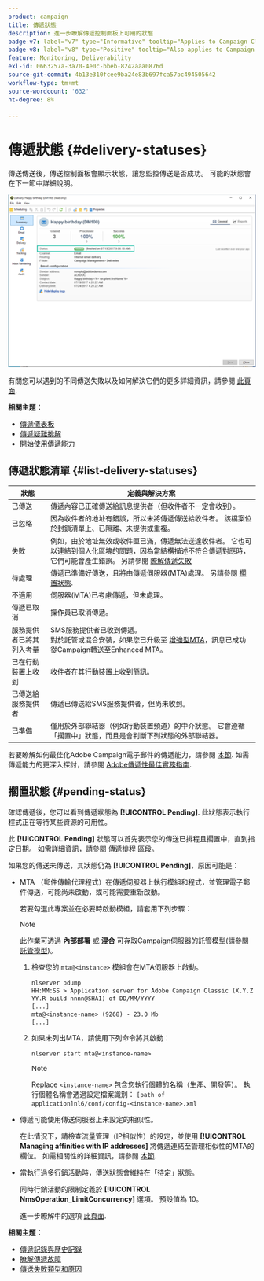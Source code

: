 ```yaml
---
product: campaign
title: 傳遞狀態
description: 進一步瞭解傳遞控制面板上可用的狀態
badge-v7: label="v7" type="Informative" tooltip="Applies to Campaign Classic v7"
badge-v8: label="v8" type="Positive" tooltip="Also applies to Campaign v8"
feature: Monitoring, Deliverability
exl-id: 0663257a-3a70-4e0c-bbeb-8242aaa0876d
source-git-commit: 4b13e310fcee9ba24e83b697fca57bc494505642
workflow-type: tm+mt
source-wordcount: '632'
ht-degree: 8%

---
```


# 傳遞狀態 {#delivery-statuses}



<!--ajouter intro 

ajouter screenshot -->

傳送傳送後，傳送控制面板會顯示狀態，讓您監控傳送是否成功。 可能的狀態會在下一節中詳細說明。

![](assets/delivery-status.png)

有關您可以遇到的不同傳送失敗以及如何解決它們的更多詳細資訊，請參閱 [此頁面](understanding-delivery-failures.md).

**相關主題：**

* [傳遞儀表板](delivery-dashboard.md)
* [傳遞疑難排解](delivery-troubleshooting.md)
* [開始使用傳遞能力](about-deliverability.md)

## 傳遞狀態清單 {#list-delivery-statuses}

<table> 
 <thead> 
  <tr> 
   <th> 狀態<br /> </th> 
   <th> 定義與解決方案<br /> </th> 
  </tr> 
 </thead> 
 <tbody> 
  <tr> 
   <td> 已傳送<br /> </td> 
   <td> 傳遞內容已正確傳送給訊息提供者（但收件者不一定會收到）。<br /> </td> 
  </tr> 
  <tr> 
   <td> 已忽略<br /> </td> 
   <td> 因為收件者的地址有錯誤，所以未將傳遞傳送給收件者。 該檔案位於封鎖清單上、已隔離、未提供或重複。 <br /> </td> 
  </tr> 
  <tr> 
   <td> 失敗<br /> </td> 
   <td> 例如，由於地址無效或收件匣已滿，傳遞無法送達收件者。 它也可以連結到個人化區塊的問題，因為當結構描述不符合傳遞對應時，它們可能會產生錯誤。 另請參閱 <a href="understanding-delivery-failures.md" target="_blank">瞭解傳遞失敗</a><br /> </td> 
  </tr>
  <tr> 
   <td> 待處理<br /> </td> 
   <td> 傳遞已準備好傳送，且將由傳遞伺服器(MTA)處理。 另請參閱 <a href="#pending-status" target="_blank">擱置狀態</a>.<br /> </td> 
  </tr> 
  <tr> 
   <td> 不適用<br /> </td> 
   <td> 伺服器(MTA)已考慮傳遞，但未處理。<br /> </td> 
  </tr>  
  <tr> 
   <td> 傳遞已取消<br /> </td> 
   <td> 操作員已取消傳遞。<br /> </td> 
  </tr> 
  <tr> 
   <td> 服務提供者已將其列入考量<br /> </td> 
   <td> SMS服務提供者已收到傳遞。<br /> 對於託管或混合安裝，如果您已升級至 <a href="sending-with-enhanced-mta.md" target="_blank">增強型MTA</a>，訊息已成功從Campaign轉送至Enhanced MTA。</td> 
  </tr> 
  <tr> 
   <td> 已在行動裝置上收到<br /> </td> 
   <td> 收件者在其行動裝置上收到簡訊。<br /> </td> 
  </tr>
  <tr> 
   <td> 已傳送給服務提供者<br /> </td> 
   <td> 傳遞已傳送給SMS服務提供者，但尚未收到。<br />
   </td> 
  </tr> 
  <tr> 
   <td> 已準備<br /> </td> 
   <td> 僅用於外部聯結器（例如行動裝置頻道）的中介狀態。 它會遵循「擱置中」狀態，而且是會判斷下列狀態的外部聯結器。<br /> </td> 
  </tr> 
 </tbody> 
</table>

若要瞭解如何最佳化Adobe Campaign電子郵件的傳遞能力，請參閱 [本節](about-deliverability.md). 如需傳遞能力的更深入探討，請參閱 [Adobe傳遞性最佳實務指南](https://experienceleague.adobe.com/docs/deliverability-learn/deliverability-best-practice-guide/introduction.html?lang=zh-Hant).

## 擱置狀態 {#pending-status}

確認傳遞後，您可以看到傳遞狀態為 **[!UICONTROL Pending]**. 此狀態表示執行程式正在等待某些資源的可用性。

此 **[!UICONTROL Pending]** 狀態可以首先表示您的傳送已排程且擱置中，直到指定日期。 如需詳細資訊，請參閱 [傳遞排程](steps-sending-the-delivery.md#scheduling-the-delivery-sending) 區段。

如果您的傳送未傳送，其狀態仍為 **[!UICONTROL Pending]**，原因可能是：

* MTA （郵件傳輸代理程式）在傳遞伺服器上執行模組和程式，並管理電子郵件傳送，可能尚未啟動，或可能需要重新啟動。

   若要勾選此專案並在必要時啟動模組，請套用下列步驟：

   >[!NOTE]
   >
   >此作業可透過 **內部部署** 或 **混合** 可存取Campaign伺服器的託管模型(請參閱 [託管模型](../../installation/using/hosting-models.md))。

   1. 檢查您的 `mta@<instance>` 模組會在MTA伺服器上啟動。

      ```
      nlserver pdump
      HH:MM:SS > Application server for Adobe Campaign Classic (X.Y.Z YY.R build nnnn@SHA1) of DD/MM/YYYY
      [...]
      mta@<instance-name> (9268) - 23.0 Mb
      [...]
      ```

   1. 如果未列出MTA，請使用下列命令將其啟動：

      ```
      nlserver start mta@<instance-name>
      ```

      >[!NOTE]
      >
      >Replace `<instance-name>` 包含您執行個體的名稱（生產、開發等）。 執行個體名稱會透過設定檔案識別： `[path of application]nl6/conf/config-<instance-name>.xml`

* 傳遞可能使用傳送伺服器上未設定的相似性。

   在此情況下，請檢查流量管理（IP相似性）的設定，並使用 **[!UICONTROL Managing affinities with IP addresses]** 將傳遞連結至管理相似性的MTA的欄位。 如需相關性的詳細資訊，請參閱 [本節](../../installation/using/configure-delivery-settings.md).

* 當執行過多行銷活動時，傳送狀態會維持在「待定」狀態。

   同時行銷活動的限制定義於 **[!UICONTROL NmsOperation_LimitConcurrency]** 選項。 預設值為 10。

   進一步瞭解中的選項 [此頁面](../../installation/using/configuring-campaign-options.md).


**相關主題：**

* [傳遞記錄與歷史記錄](#delivery-logs-and-history)
* [瞭解傳遞故障](understanding-delivery-failures.md)
* [傳送失敗類型和原因](understanding-delivery-failures.md#delivery-failure-types-and-reasons)
